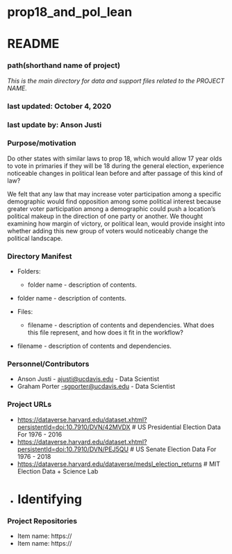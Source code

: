 # prop18_and_pol_lean

# README
### path(shorthand name of project)

*This is the main directory for data and support files related to the PROJECT NAME.*

### last updated: October 4, 2020
### last update by: Anson Justi 


### Purpose/motivation
Do other states with similar laws to prop 18, which would allow 17 year olds to vote in primaries if they will be 18 during the general election, experience noticeable changes in political lean before and after passage of this kind of law? 

We felt that any law that may increase voter participation among a specific demographic would find opposition among some political interest because greater voter participation among a demographic could push a location’s political makeup in the direction of one party or another. We thought examining how margin of victory, or political lean, would provide insight into whether adding this new group of voters would noticeably change the political landscape. 

### Directory Manifest

*  Folders:
	* folder name - description of contents.
* folder name - description of contents.

* Files:
	*  filename - description of contents and dependencies. What does     this file represent, and how does it fit in the workflow?
*  filename - description of contents and dependencies.

### Personnel/Contributors

* Anson Justi - ajusti@ucdavis.edu - Data Scientist 
* Graham Porter -sgporter@ucdavis.edu - Data Scientist 


### Project URLs 

* https://dataverse.harvard.edu/dataset.xhtml?persistentId=doi:10.7910/DVN/42MVDX # US Presidential Election Data For 1976 - 2016
* https://dataverse.harvard.edu/dataset.xhtml?persistentId=doi:10.7910/DVN/PEJ5QU # US Senate Election Data For 1976 - 2018
* https://dataverse.harvard.edu/dataverse/medsl_election_returns # MIT Election Data + Science Lab
*  # Identifying 

### Project Repositories

* Item name: https://
* Item name: https://


